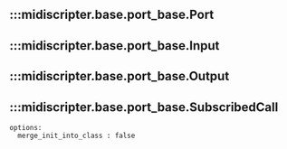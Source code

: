 ## :::midiscripter.base.port_base.Port

## :::midiscripter.base.port_base.Input

## :::midiscripter.base.port_base.Output

## :::midiscripter.base.port_base.SubscribedCall
    options:
      merge_init_into_class : false
